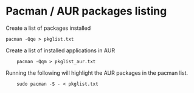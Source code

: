 # Pacman / AUR packages listing

Create a list of packages installed
```
pacman -Qqe > pkglist.txt
```
Create a list of installed applications in AUR
```
    pacman -Qqm > pkglist_aur.txt
```

Running the following will highlight the AUR packages in the pacman list.
```
    sudo pacman -S - < pkglist.txt
```


